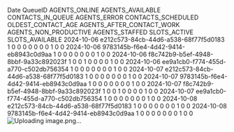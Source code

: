 Date	QueueID	AGENTS_ONLINE	AGENTS_AVAILABLE	CONTACTS_IN_QUEUE	AGENTS_ERROR	CONTACTS_SCHEDULED	OLDEST_CONTACT_AGE	AGENTS_AFTER_CONTACT_WORK	AGENTS_NON_PRODUCTIVE	AGENTS_STAFFED	SLOTS_ACTIVE	SLOTS_AVAILABLE
2024-10-06	e212c573-84cb-44d6-a538-68f77f5d0183	1	0	0	0	0	0	0	0	1	0	0
2024-10-06	9783145b-f6e4-4d42-9414-eb8943c0d9aa	1	0	0	0	0	0	0	0	1	0	0
2024-10-06	f8c742b9-b5ef-4948-8bbf-9a33c892023f	1	0	0	1	0	0	0	0	1	0	0
2024-10-06	ee9a1cb0-f774-455d-a770-c502db756354	1	0	0	0	0	0	0	0	1	0	0
2024-10-07	e212c573-84cb-44d6-a538-68f77f5d0183	1	0	0	0	0	0	0	0	1	0	0
2024-10-07	9783145b-f6e4-4d42-9414-eb8943c0d9aa	1	0	0	0	0	0	0	0	1	0	0
2024-10-07	f8c742b9-b5ef-4948-8bbf-9a33c892023f	1	0	0	1	0	0	0	0	1	0	0
2024-10-07	ee9a1cb0-f774-455d-a770-c502db756354	1	0	0	0	0	0	0	0	1	0	0
2024-10-08	e212c573-84cb-44d6-a538-68f77f5d0183	1	0	0	0	0	0	0	0	1	0	0
2024-10-08	9783145b-f6e4-4d42-9414-eb8943c0d9aa	1	0	0	0	0	0	0	0	1	0	0
![Uploading image.png…]()
